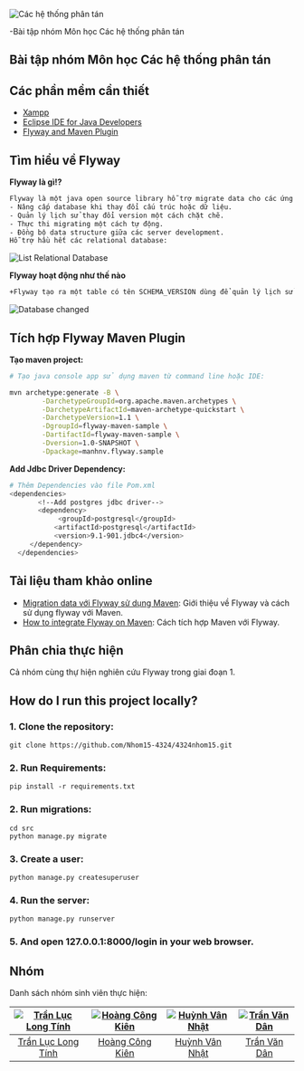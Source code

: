 
![Các hệ thống phân tán](https://user-images.githubusercontent.com/26924023/32180538-d4a9693e-bdc4-11e7-89d7-a3d31299c1fe.png)

-Bài tập nhóm Môn học Các hệ thống phân tán		 
## Bài tập nhóm Môn học Các hệ thống phân tán &nbsp;
 
 ## Các phần mềm cần thiết &nbsp;
 - [Xampp](https://www.apachefriends.org/index.html)
 - [Eclipse IDE for Java Developers](https://www.eclipse.org/downloads/packages/eclipse-ide-java-developers/keplersr1)
 - [Flyway and Maven Plugin](https://flywaydb.org/getstarted/download)
 
 ## Tìm hiểu về Flyway
 
 **Flyway là gì!?**
 ```sh
 Flyway là một java open source library hỗ trợ migrate data cho các ứng dụng, một khi chúng ta cần:
 - Nâng cấp database khi thay đổi cấu trúc hoặc dữ liệu.
 - Quản lý lịch sử thay đổi version một cách chặt chẽ.
 - Thực thi migrating một cách tự động.
 - Đồng bộ data structure giữa các server development.
 Hỗ trợ hầu hết các relational database:
 
 
 ```
 ![List Relational Database](https://user-images.githubusercontent.com/26924023/32181111-320d68f4-bdc6-11e7-88e6-b32d6edc1ed9.png)
 
 **Flyway hoạt động như thế nào**
 ```sh
 +Flyway tạo ra một table có tên SCHEMA_VERSION dùng để quản lý lịch sử phiên bản cũng như trạng thái của database.
 
 ```
 ![Database changed](https://user-images.githubusercontent.com/26924023/32181124-39ed717c-bdc6-11e7-8692-993587be48f3.png)
 
 ## Tích hợp Flyway Maven Plugin
 
 **Tạo maven project:**
 ```sh
 # Tạo java console app sử dụng maven từ command line hoặc IDE:
 
 mvn archetype:generate -B \
         -DarchetypeGroupId=org.apache.maven.archetypes \
         -DarchetypeArtifactId=maven-archetype-quickstart \
         -DarchetypeVersion=1.1 \
         -DgroupId=flyway-maven-sample \
         -DartifactId=flyway-maven-sample \
         -Dversion=1.0-SNAPSHOT \
         -Dpackage=manhnv.flyway.sample
 
 ```
 **Add Jdbc Driver Dependency:**
 ```sh
 # Thêm Dependencies vào file Pom.xml
 <dependencies>
        <!--Add postgres jdbc driver-->
        <dependency>
             <groupId>postgresql</groupId>
            <artifactId>postgresql</artifactId>
            <version>9.1-901.jdbc4</version>
      </dependency>
   </dependencies>
```
## Tài liệu tham khảo online
- [Migration data với Flyway sử dụng Maven](https://blog.udemy.com/xampp-tutorial/): Giới thiệu về Flyway và cách sử dụng flyway với Maven.
- [How to integrate Flyway on Maven](https://www.youtube.com/watch?v=lx-OAJKFDBg): Cách tích hợp Maven với Flyway.

 ## Phân chia thực hiện
 Cả nhóm cùng thự hiện nghiên cứu Flyway trong giai đoạn 1.
 
 ## How do I run this project locally?

### 1. Clone the repository:

    git clone https://github.com/Nhom15-4324/4324nhom15.git
### 2. Run Requirements:

    pip install -r requirements.txt

### 2. Run migrations:
    cd src
    python manage.py migrate

### 3. Create a user:
    python manage.py createsuperuser

### 4. Run the server:

    python manage.py runserver

### 5. And open 127.0.0.1:8000/login in your web browser.

[blog]: http://simpleisbetterthancomplex.com
[blog-post]: http://simpleisbetterthancomplex.com/tutorial/2016/06/27/how-to-use-djangos-built-in-login-system.html

 ## Nhóm
Danh sách nhóm sinh viên thực hiện:

[![Trần Lục Long Tính](https://user-images.githubusercontent.com/26924023/32182362-0f664dfe-bdc9-11e7-87e6-8ec55ea5213e.jpg)](https://www.facebook.com/tinh.dk) |  [![Hoàng Công Kiên](https://user-images.githubusercontent.com/26924023/32182367-131334d0-bdc9-11e7-96e5-0d6e7ee5e949.png)](https://www.facebook.com/hck1996)| [![Huỳnh Vân Nhật](https://user-images.githubusercontent.com/26924023/32182372-15090cb0-bdc9-11e7-8aa4-efc3a7421227.png)](https://www.facebook.com/hvn96) | [![Trần Văn Dân](https://user-images.githubusercontent.com/26924023/32182377-17089da0-bdc9-11e7-9fb9-8ebbcc0414c9.png)](https://www.facebook.com/kenshi.hao)
 :---:|:---:|:---:|:---:
 [Trần Lục Long Tính](https://github.com/tinhdk1) | [Hoàng Công Kiên](https://github.com/deepink2) | [Huỳnh Vân Nhật](https://github.com/huynhvannhat) | [Trần Văn Dân](https://github.com/trandan27/)
